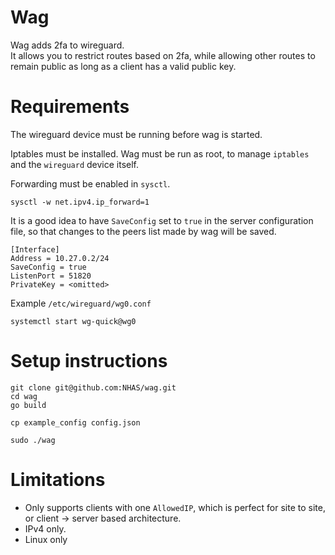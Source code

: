 # Wag

Wag adds 2fa to wireguard.    
It allows you to restrict routes based on 2fa, while allowing other routes to remain public as long as a client has a valid public key.  

# Requirements

The wireguard device must be running before wag is started.  
  
Iptables must be installed. 
Wag must be run as root, to manage `iptables` and the `wireguard` device itself.  
   

Forwarding must be enabled in `sysctl`.

```
sysctl -w net.ipv4.ip_forward=1
```

It is a good idea to have `SaveConfig` set to `true` in the server configuration file, so that changes to the peers list made by wag will be saved.  

```
[Interface]
Address = 10.27.0.2/24
SaveConfig = true
ListenPort = 51820
PrivateKey = <omitted>
```
Example `/etc/wireguard/wg0.conf`   

```
systemctl start wg-quick@wg0
```

# Setup instructions

```
git clone git@github.com:NHAS/wag.git
cd wag
go build

cp example_config config.json

sudo ./wag
```

# Limitations
- Only supports clients with one `AllowedIP`, which is perfect for site to site, or client -> server based architecture.  
- IPv4 only.
- Linux only
